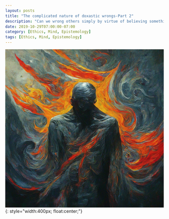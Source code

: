 ```yaml
---
layout: posts
title: "The complicated nature of doxastic wrongs-Part 2"
description: "Can we wrong others simply by virtue of believing something about them?. Here I try to argue that we do."
date: 2019-10-29T07:00:00-07:00
category: [Ethics, Mind, Epistemology]
tags: [Ethics, Mind, Epistemology]
---
```

![TE image](/images/dw.jfif){: style="width:400px; float:center;"}
